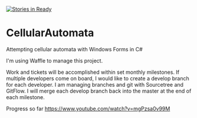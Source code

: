 [![Stories in Ready](https://badge.waffle.io/quartermeat/CellularAutomata.png?label=ready&title=Ready)](https://waffle.io/quartermeat/CellularAutomata)
# CellularAutomata
Attempting cellular automata with Windows Forms in C#

I'm using Waffle to manage this project.

Work and tickets will be accomplished within set monthly milestones.  If multiple developers come on board, I would like to create a develop branch for each developer.  I am managing branches and git with Sourcetree and GitFlow. I will merge each develop branch back into the master at the end of each milestone.

Progress so far
https://www.youtube.com/watch?v=mgPzsa0v99M
